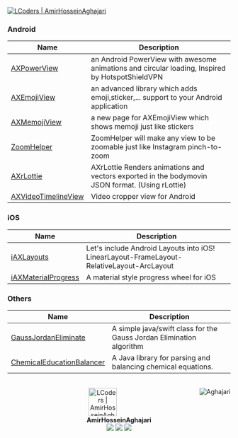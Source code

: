 <a href="https://github.com/Aghajari"><img alt="LCoders | AmirHosseinAghajari" src="https://user-images.githubusercontent.com/30867537/91563048-7738f400-e953-11ea-89f9-5d0f42deda8f.jpg"></a>

### Android
|Name|Description|
| ------------------------------------------------------------ | ------------------------------------------------------------ |
| [AXPowerView](https://github.com/Aghajari/AXPowerView)|an Android PowerView with awesome animations and circular loading, Inspired by HotspotShieldVPN|
| [AXEmojiView](https://github.com/Aghajari/AXEmojiView)|an advanced library which adds emoji,sticker,... support to your Android application|
| [AXMemojiView](https://github.com/Aghajari/AXMemojiView)|a new page for AXEmojiView which shows memoji just like stickers|
| [ZoomHelper](https://github.com/Aghajari/ZoomHelper)|ZoomHelper will make any view to be zoomable just like Instagram pinch-to-zoom|
| [AXrLottie](https://github.com/Aghajari/AXrLottie)|AXrLottie Renders animations and vectors exported in the bodymovin JSON format. (Using rLottie)|
| [AXVideoTimelineView](https://github.com/Aghajari/AXVideoTimelineView)| Video cropper view for Android |

### iOS
|Name|Description|
| ------------------------------------------------------------ | ------------------------------------------------------------ |
| [iAXLayouts](https://github.com/Aghajari/iAXLayouts-iOSLayouts)|Let's include Android Layouts into iOS! LinearLayout-FrameLayout-RelativeLayout-ArcLayout|
| [iAXMaterialProgress](https://github.com/Aghajari/iAXMaterialProgress)|A material style progress wheel for iOS|

### Others
|Name|Description|
| ------------------------------------------------------------ | ------------------------------------------------------------ |
| [GaussJordanEliminate](https://github.com/Aghajari/GaussJordanEliminate)|A simple java/swift class for the Gauss Jordan Elimination algorithm|
| [ChemicalEducationBalancer](https://github.com/Aghajari/ChemicalEducationBalancer)|A Java library for parsing and balancing chemical equations.|

<br>
<div align="right">
<a href="https://github.com/Aghajari">
  <img align="right" src="https://github-readme-stats.vercel.app/api?username=Aghajari&show_icons=true&line_height=27&count_private=false&title_color=F9E04B&text_color=ffffff&icon_color=F9E04B&bg_color=1C4768&hide=contribs,prs" alt="Aghajari" />
</a>
</div>

<div align="left">
  <div align="center">
   <img width="64" alt="LCoders | AmirHosseinAghajari" src="https://user-images.githubusercontent.com/30867537/90538314-a0a79200-e193-11ea-8d90-0a3576e28a18.png">
    <br>
    <b>AmirHosseinAghajari</b>
    <br>
    <a href="https://www.instagram.com/amirhossein_aghajari/"><img src="https://img.shields.io/static/v1?label=Instagram&message=%20&color=orange&logo=Instagram&style=flat-square&logoColor=white"></a>
    <a href="https://t.me/LCoders/"><img src="https://img.shields.io/static/v1?label=Telegram&message=%20&color=orange&logo=Telegram&style=flat-square&logoColor=white"></a>
        <a href="mailto:amirhossein.aghajari.82@gmail.com"><img src="https://img.shields.io/static/v1?label=Email&message=%20&color=red&logo=gmail&style=flat-square&logoColor=white"></a>
  </div>
</div>


<!--
<a href="https://github.com/Aghajari/ZoomHelper"><img align="center" src="https://github-readme-stats.vercel.app/api/pin?username=aghajari&repo=ZoomHelper" alt="ZoomHelper" /></a>

- 🔭 I’m currently working on ...
- 🌱 I’m currently learning ...
- 👯 I’m looking to collaborate on ...
- 🤔 I’m looking for help with ...
- 💬 Ask me about ...
- 📫 How to reach me: ...
- 😄 Pronouns: ...
- ⚡ Fun fact: ...
-->

